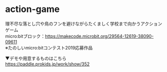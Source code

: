 # action-game
理不尽な落とし穴や鳥のフンを避けながらたくましく学校まで向かうアクションゲーム  
micro:bitブロック：https://makecode.microbit.org/29564-12619-38090-09611  
※たのしいmicro:bitコンテスト2019応募作品  

▼デモや用意するものはこちら  
https://paddle.prokids.jp/work/show/352
